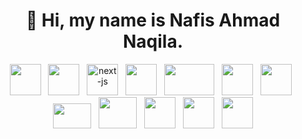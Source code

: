 <h1 align="center">👋 Hi, my name is Nafis Ahmad Naqila.</h1>
<div align="center">
  <img width="50px" height="50px" src="https://encrypted-tbn0.gstatic.com/images?q=tbn:ANd9GcTKfxxgtvjoywpYYFjqCM2IByvFIxA6n40Wtw&s"/>
  &nbsp;
  <img width="50px" height="50px" src="https://www.openxcell.com/wp-content/uploads/2021/11/dango-inner-2.png"/>
  &nbsp;
  <img width="50px" height="50px" src="https://vitejs.dev/logo.svg" alt="next-js" />
  &nbsp;
  <img width="50px" height="50px" src="https://upload.wikimedia.org/wikipedia/commons/thumb/9/99/Unofficial_JavaScript_logo_2.svg/1200px-Unofficial_JavaScript_logo_2.svg.png" />
  &nbsp;
  <img width="80px" height="50px" src="https://upload.wikimedia.org/wikipedia/commons/thumb/2/27/PHP-logo.svg/1920px-PHP-logo.svg.png" />
  &nbsp;
  <img width="50px" height="50px" src="https://cdn.iconscout.com/icon/free/png-512/free-html-3628838-3030115.png?f=webp&w=256" />
  &nbsp;
  <img width="50px" height="50px" src="https://upload.wikimedia.org/wikipedia/commons/thumb/6/62/CSS3_logo.svg/512px-CSS3_logo.svg.png?20210705212817" />
  &nbsp;
  <img width="61px" height="40px" src="https://upload.wikimedia.org/wikipedia/commons/thumb/d/d5/Tailwind_CSS_Logo.svg/2560px-Tailwind_CSS_Logo.svg.png" />
  &nbsp;
  <img width="61px" height="50px" src="https://upload.wikimedia.org/wikipedia/commons/thumb/b/b2/Bootstrap_logo.svg/2560px-Bootstrap_logo.svg.png" />
  &nbsp;
  <img width="50px" height="50px" src="https://cdn-images-1.medium.com/v2/resize:fit:1200/1*5-aoK8IBmXve5whBQM90GA.png" />
  &nbsp;
  <img width="50px" height="50px" src="https://upload.wikimedia.org/wikipedia/commons/thumb/c/c3/Python-logo-notext.svg/640px-Python-logo-notext.svg.png" />
  &nbsp;
  <img width="50px" height="50px" src="https://upload.wikimedia.org/wikipedia/commons/7/7e/Dart-logo.png" />
</div>
